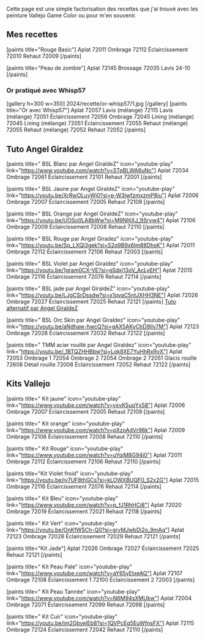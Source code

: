 
Cette page est une simple factorisation des recettes que j'ai trouvé avec les peinture Vallejo Game Color ou pour m'en souvenir.

## Mes recettes

[paints title="Rouge Basic"]
Aplat	72011
Ombrage	72112
Éclaircissement	72010
Rehaut	72009
[/paints]

[paints title="Peau de zombie"]
Aplat	72145
Brossage	72035
Lavis	24-10
[/paints]

### Or pratiqué avec Whisp57
[gallery h=300 w=350]
2024/recette/or-whisp57/1.jpg
[/gallery]
[paints title="Or avec Whisp57"]
Aplat	72057
Lavis (mélange)	72115
Lavis (mélange)	72051
Éclaircissement	72056
Ombrage	72045
Lining (mélange)	72045
Lining (mélange)	72051
Éclaircissement	72055
Rehaut (mélange)	72055
Rehaut (mélange)	72052
Rehaut	72052
[/paints]

## Tuto Angel Giraldez

[paints title=" BSL Blanc par Angel GiraldeZ" icon="youtube-play" link="https://www.youtube.com/watch?v=STpBLWA6uNc"]
Aplat	72034
Ombrage	72061
Éclaircissement	72101
Rehaut	72001
[/paints]

[paints title=" BSL Jaune par Angel GiraldeZ" icon="youtube-play" link="https://youtu.be/XrRwOLuvWj0?si=p-W3jwfzmxzmP8ju"]
Aplat	72006
Ombrage	72007
Éclaircissement	72005
Rehaut	72109
[/paints]

[paints title=" BSL Orange par Angel GiraldeZ" icon="youtube-play" link="https://youtu.be/UOSo0LA8bWw?si=M9NljtXJ_1tSryw4"]
Aplat	72106
Ombrage	72009
Éclaircissement	72008
Rehaut	72110
[/paints]

[paints title=" BSL Rouge par Angel Giradez" icon="youtube-play" link="https://youtu.be/Sq_LXQl3gek?si=S2q9B9x6lm88DhsK"]
Aplat	72011
Ombrage	72112
Éclaircissement	72106
Rehaut	72003
[/paints]

[paints title=" BSL Violet par Angel Giraldez" icon="youtube-play" link="https://youtu.be/1gram0CX-VE?si=gSdxj13oV_AcLyEH"]
Aplat	72015
Ombrage	72116
Éclaircissement	72076
Rehaut	72114
[/paints]

[paints title=" BSL jade par Angel GiraldeZ" icon="youtube-play" link="https://youtu.be/LJgCSrDssdw?si=x1qyaC5ntJXHH3NE"]
Aplat	72026
Ombrage	72027
Éclaircissement	72025
Rehaut	72121
[/paints]
[Tuto alternatif par Angel GiraldeZ](link="https://youtu.be/QP4zs8zpck4?si=XGqYpCCbJGzyreGq")

[paints title=" BSL Orc Skin par Angel Giraldez" icon="youtube-play" link="https://youtu.be/aNdhaw-hwcQ?si=gAX5AKyChD9Ilv7M"]
Aplat	72123
Ombrage	72028
Éclaircissement	72032
Rehaut	72122
[/paints]

[paints title=" TMM acier rouillé par Angel Giraldez" icon="youtube-play" link="https://youtu.be/_1BTQZHHBbw?si=Lok8XE7YuHhRxRyX"]
Aplat	72053
Ombrage 1	72054
Ombrage 2	72054
Ombrage 2	72051
Glacis rouille	72608
Détail rouille	72008
Éclaircissement	72052
Rehaut	72122
[/paints]


## Kits Vallejo

[paints title=" Kit jaune" icon="youtube-play" link="https://www.youtube.com/watch?v=yxvK5uqYx58"]
Aplat	72006
Ombrage	72007
Éclaircissement	72005
Rehaut	72109
[/paints]

[paints title=" Kit orange" icon="youtube-play" link="https://www.youtube.com/watch?v=pXzoAdVr96k"]
Aplat	72009
Ombrage	72106
Éclaircissement	72008
Rehaut	72110
[/paints]

[paints title=" Kit Rouge" icon="youtube-play" link="https://www.youtube.com/watch?v=uYqiM8G94i0"]
Aplat	72011
Ombrage	72112
Éclaircissement	72106
Rehaut	72110
[/paints]

[paints title="Kit Violet froid" icon="youtube-play" link="https://youtu.be/jv7UF8thGCs?si=kLOWXBUQF0_S2x2G"]
Aplat	72015
Ombrage	72116
Éclaircissement	72076
Rehaut	72114
[/paints]

[paints title=" Kit Bleu" icon="youtube-play" link="https://www.youtube.com/watch?v=p_fJ1RhHCi8"]
Aplat	72020
Ombrage	72019
Éclaircissement	72021
Rehaut	72118
[/paints]

[paints title=" Kit Vert" icon="youtube-play" link="https://youtu.be/OnKfWSCh-Q0?si=grvMJwbDi2o_9mAq"]
Aplat	72123
Ombrage	72028
Éclaircissement	72029
Rehaut	72121
[/paints]

[paints title="Kit Jade"]
Aplat	72026
Ombrage	72027
Éclaircissement	72025
Rehaut	72121
[/paints]

[paints title=" Kit Peau Pale" icon="youtube-play" link="https://www.youtube.com/watch?v=aY65yEtxeAQ"]
Aplat	72107
Ombrage	72108
Éclaircissement 1	72100
Éclaircissement 2	72003
[/paints]

[paints title=" Kit Peau Tannée" icon="youtube-play" link="https://www.youtube.com/watch?v=N6M94sXMUkw"]
Aplat	72004
Ombrage	72071
Éclaircissement	72099
Rehaut	72098
[/paints]

[paints title=" Kit Cuir" icon="youtube-play" link="https://youtu.be/im2GbyelEb8?si=1QVPcEq5EuWfnsFX"]
Aplat	72115
Ombrage	72124
Éclaircissement	72042
Rehaut	72110
[/paints]





